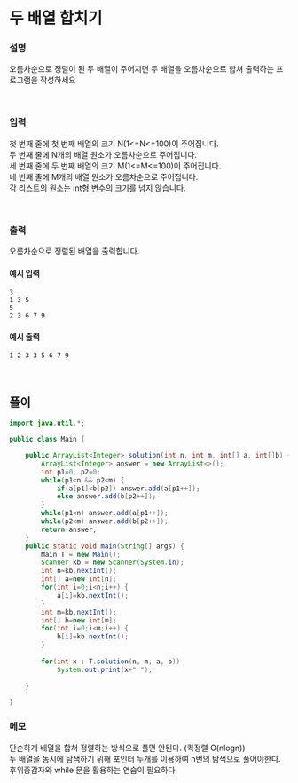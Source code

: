# 두 배열 합치기
### 설명
오름차순으로 정렬이 된 두 배열이 주어지면 두 배열을 오름차순으로 합쳐 출력하는 프로그램을 작성하세요

<br>

### 입력
첫 번째 줄에 첫 번째 배열의 크기 N(1<=N<=100)이 주어집니다.<br>
두 번째 줄에 N개의 배열 원소가 오름차순으로 주어집니다. <br>
세 번째 줄에 두 번째 배열의 크기 M(1<=M<=100)이 주어집니다.<br>
네 번째 줄에 M개의 배열 원소가 오름차순으로 주어집니다. <br>
각 리스트의 원소는 int형 변수의 크기를 넘지 않습니다.


<br>

### 출력
오름차순으로 정렬된 배열을 출력합니다.


#### 예시 입력
```
3
1 3 5
5
2 3 6 7 9
```


#### 예시 출력
```
1 2 3 3 5 6 7 9
```

<br>


## 풀이
```java
import java.util.*;

public class Main {

	public ArrayList<Integer> solution(int n, int m, int[] a, int[]b) {
		ArrayList<Integer> answer = new ArrayList<>();
		int p1=0, p2=0;
		while(p1<n && p2<m) {
			if(a[p1]<b[p2]) answer.add(a[p1++]);
			else answer.add(b[p2++]);
		}
		while(p1<n) answer.add(a[p1++]);
		while(p2<m) answer.add(b[p2++]);
		return answer;
	}
	public static void main(String[] args) {
		Main T = new Main();
		Scanner kb = new Scanner(System.in);
		int n=kb.nextInt();
		int[] a=new int[n];
		for(int i=0;i<n;i++) {
			a[i]=kb.nextInt();
		}
		int m=kb.nextInt();
		int[] b=new int[m];
		for(int i=0;i<m;i++) {
			b[i]=kb.nextInt();
		}
		
		for(int x : T.solution(n, m, a, b))
			System.out.print(x+" ");
		
	}

}


```

### 메모
단순하게 배열을 합쳐 정렬하는 방식으로 풀면 안된다. (퀵정렬 O(nlogn))<br>
두 배열을 동시에 탐색하기 위해 포인터 두개를 이용하여 n번의 탐색으로 풀어야한다. 후위증감자와 while 문을 활용하는 연습이 필요하다.

<br>

